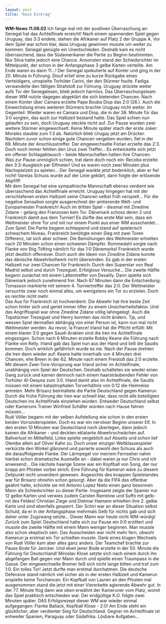 ```yaml
---
layout: post
title: "Kein Eintrag"
---
```


**WM-News 11.06.02** Ich fange mal mit der positiven Überraschung an: Senegal hat das Achtelfinale erreicht! Nach einem spannenden Spiel gegen Uruguay, das 3:3 endete, stehen die Afrikaner auf Platz 2 der Gruppe A. Vor dem Spiel war schon klar, dass Uruguay gewinnen musste um weiter zu kommen. Senegal genügte ein Unentschieden. Deshalb kam es nicht überraschend, dass die Südamerikaner die Partie zu Beginn bestimmten. Nur Silva hatte jedoch eine Chance. Ansonsten stand der Schiedsrichter im Mittelpunkt, der schon in der Anfangsphase 3 gelbe Karten verteilte. Am Ende waren es dann 11...! Der Senegal spekulierte auf Konter und ging in der 20. Minute in Führung. Diouf erlief eine zu kurze Rückgabe eines Verteidigers, umspielte Torhüter Carini, der den Stürmer foulte. Fadiga verwandelte den fälligen Strafstoß zur Führung. Uruguay drückte weiter aufs Tor der Senegalesen, blieb jedoch harmlos. Das Überraschungsteam dieser WM nutzte dagegen abgeklärt die sich bietenden Chancen. Nach einem Konter über Camara erzielte Pape Bouba Diop das 2:0 (26.). Auch die Einwechslung eines weiteren Stürmers brachte Uruguay nicht weiter. Im Gegenteil: Wieder waren es Camara und Diop, die in der 38. Minute für das 3:0 sorgten, das auch zur Halbzeit bestand hatte. Das Spiel schien nun gelaufen zu sein, doch Uruguay steckte nicht auf. Zur Pause wurden zwei weitere Stürmer eingewechselt. Keine Minute später stach der erste Joker: Morales staubte zum 1:3 ab. Natürlich blieb Urugay jetzt am Drücker. Nachdem zuvor schon einige gute Chancen vergeben wurden, fiel in der 69. Minute der Anschlusstreffer. Der eingewechselte Forlan erzielte das 2:3. Doch noch immer fehlten den Urus zwei Treffer... Es entwickelte sich jetzt ein offener Schlagabtausch - beide Mannschaften hatten ihre Chancen. Was zur Pause unmöglich schien, trat dann doch noch ein: Recoba erzielte den 3:3-Ausgleich per Elfmeter! Und es waren noch zwei Minuten plus Nachspielzeit zu spielen... Der Senegal wankte jetzt bedenklich, aber er fiel nicht! Varelas Schuss wurde auf der Linie geklärt, dann folgte der erlösende Abpfiff!  
Mit dem Senegal hat eine sympathische Mannschaft ebenso verdient wie überraschend das Achtelfinale erreicht. Uruguay hingegen hat mit der verschlafenen ersten Halbzeit seine Chancen selbst früh verspielt... Für die negative Sensation sorgte ausgerechnet der amtierende Welt- und Europameister Frankreich! Auch im dritten Spiel - diesmal mit Zinedine Zidane - gelang den Franzosen kein Tor. Dänemark schoss deren 2 und Frankreich damit aus dem Turnier! Es dürfte das erste Mal sein, dass ein Weltmeister ohne Tor und mit nur einem Punkt aus einer WM ausscheidet...  
Zum Spiel: Die Partie begann schleppend und stand auf spielerisch schwachem Niveau. Frankreich benötigte einen Sieg mit zwei Toren Differenz, tat sich aber schwer. Die Bemühungen des Weltmeister erhielten nach 20 Minuten schon einen schweren Dämpfer. Rommedahl sorgte nach Flanke von Stig Töfting nämlich für das 1:0 Dänemarks! Frankreich wurde jetzt deutlich offensiver. Doch auch die Ideen von Zinedine Zidane konnte das dänische Abwehrbollwerk nicht überwinden. Es gab in der ersten Halbzeit nur zwei Chancen für Frankreich: Durch den Superstar von Real Madrid selbst und durch Trezeguet. Erfolglose Versuche... Die zweite Hälfte begann zunächst mit einem Lattentreffer von Desailly. Dann spielte sich Dänemark jedoch zunehmend frei. Nach 67 Minuten dann die Entscheidung: Tomasson markierte mit seinem 4. Turniertreffer das 2:0. Der Weltmeister versuchte zwar noch einmal alles, um wenigstens ein Tor zu erzielen. Doch es reichte nicht mehr.  
Das Aus für Frankreich ist hochverdient. Die Abwehr hat ihre beste Zeit schon hinter sich und geriet immer öfter zu einem Unsicherheitsfaktor. Und das Angriffsspiel war ohne Zinedine Zidane völlig lahmgelegt. Auch die Topstürmer Trezeguet und Henry konnten das nicht ändern. Tja, und wessen Spiel dermaßen abhängig von einer Person ist, kann nun mal nicht Weltmeister werden. Au revoir, la France! Irland hat die Pflicht erfüllt: Mit einem klaren 3:0 gegen Saudi-Arabien sind die Iren ins Achtelfinale eingezogen. Schon nach 6 Minuten erzielte Robby Keane die Führung nach Flanke von Kelly. Irland gab das Spiel nun aus der Hand und ließ die Saudis kommen. Doch wirklich gefährlich wurde es nie. Nach der Pause drehten die Iren dann wieder auf: Keane hatte innerhalb von 4 Minuten drei Chancen, ehe Breen in der 62. Minute nach einem Freistoß das 2:0 erzielte. Mit diesem Zwei-Tore-Vorsprung war Irland sicher im Achtelfinale, unabhängig vom Spiel der Deutschen. Deshalb schalteten sie wieder einen Gang zurück und kamen dennoch nach einem haarsträubenden Fehler von Torhüter Al-Deayea zum 3:0. Irland damit also im Achtelfinale, die Saudis müssen mit einem katastrophalen Torverhältnis von 0:12 die Heimreise antreten. Mehr Brisanz beinhaltete die Partie Deutschland gegen Kamerun. Durch die frühe Führung der Iren war schnell klar, dass nicht alle beteiligten Deutschen ins Achtelfinale einziehen würden. Entweder Deutschland selbst oder Kameruns Trainer Winfried Schäfer würden nach Hause fahren müssen...  
Rudi Völler begann mit der selben Aufstellung wie schon in den ersten beiden Vorrundenspielen. Doch es war ein nervöser Beginn unserer Elf. In den ersten 10 Minuten war Deutschland noch überlegen, dann jedoch kamen die Afrikaner - und deckten eklatante Abwehrschwächen auf. Ballverlust im Mittelfeld, Linke spielte vergeblich auf Abseits und schon lief Olembe allein auf Oliver Kahn zu. Doch unser einziger Weltklassespieler verkürzte den Winkel glänzend und parierte sowohl den Schuss als auch die darauffolgende Flanke. Der Lärmpegel vor meinem Fernseher nahm hierbei schon dramatische Ausmaße an - dabei waren ja nur Chris und ich anwesend... Die nächste haarige Szene war ein Kopfball von Song, der nur knapp am Pfosten vorbei strich. Eine Führung für Kamerun wäre zu diesem Zeitpunkt nicht unverdient gewesen. Angesichts des knappen Spielstandes war für Brisanz ohnehin schon gesorgt. Aber da die FIFA das offenbar geahnt hatte, schickte sie mit Antonio Lopez Nieto einen ganz besonnen Mann als Schiedsrichter zu dieser Partie. Insgesamt zeigte der Spanier nur 12 gelbe Karten und verwies zudem Carsten Ramelow und Suffo mit gelb-rot des Feldes! Christian Ziege und Dietmar Hamann erhielten ihre 2. gelbe Karte und sind ebenfalls gesperrt. Der Schiri war an dieser Situation selbst Schuld, da er in der Anfangsphase mehrmals Gelb für nichts gab und sich daher unter Zugzwang setzte... Dieser Mann war heute nicht WM-würdig!  
Zurück zum Spiel: Deutschland hatte sich zur Pause ein 0:0 erzittert und musste die zweite Hälfte mit einem Mann weniger beginnen. Man musste also schon skeptisch sein. Das Ausscheiden war nicht mehr fern, obwohl Kamerun ja erstmal ein Tor schießen musste. Dank eines klugen Wechsels von Rudi Völler kam aber alles ganz anders. Der Teamchef brachte zur Pause Bode für Jancker. Und eben jener Bode erzielte in der 50. Minute die Führung für Deutschland! Miroslav Klose setzte sich nach einem durch ihn abgefangen Ball gegen vier Mann durch und spielte einen Traumpass in die Gasse. Der eingewechselte Bremer ließ sich nicht lange bitten und traf zum 1:0. Ein tolles Tor! Jetzt durfte man erstmal durchatmen. Die deutsche Defensive stand nämlich viel sicher als in der ersten Halbzeit und Kamerun erspielte keine Torchancen. Ein Kopfball von Lauren an den Pfosten mal ausgenommen stand die jetzt mit einer Viererkette agierende Abwehr gut. In der 77. Minute flog dann wie oben erwähnt der Kameruner vom Platz, womit das Spiel praktisch entschieden war. Der endgültige K.O. folgte zwei Minuten später. DAS Erfolgsrezept dieser WM war wieder einmal aufgegangen: Flanke Ballack, Kopfball Klose - 2:0! Am Ende steht ein glücklicher, aber verdienter Sieg für Deutschland. Gegner im Achtelfinale ist entweder Spanien, Paraguay oder Südafrika. Lösbare Aufgaben...
